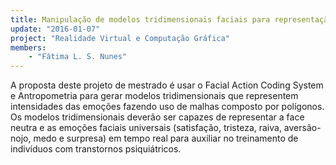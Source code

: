 ```yaml
---
title: Manipulação de modelos tridimensionais faciais para representação de emoções
update: "2016-01-07"
project: "Realidade Virtual e Computação Gráfica"
members:
    - "Fátima L. S. Nunes"
---
```

A proposta deste projeto de mestrado é usar o Facial Action Coding System e Antropometria para gerar modelos tridimensionais que representem intensidades das emoções fazendo uso de malhas composto por polígonos. Os modelos tridimensionais deverão ser capazes de representar a face neutra e as emoções faciais universais (satisfação, tristeza, raiva, aversão-nojo, medo e surpresa) em tempo real para auxiliar no treinamento de indivíduos com transtornos psiquiátricos.
